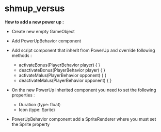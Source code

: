 # shmup_versus

**How to add a new power up :**

- Create new empty GameObject

- Add PowerUpBehavior component

- Add script component that inherit from PowerUp and override following methods :
    * activateBonus(PlayerBehavior player) { }
    * deactivateBonus(PlayerBehavior player) { }
    * activateMalus(PlayerBehavior opponent) { }
    * deactivateMalus(PlayerBehavior opponent) { }

- On the new PowerUp inherited component you need to set the following properties :
    * Duration (type: float)
    * Icon (type: Sprite)

- PowerUpBehavior component add a SpriteRenderer where you must set the Sprite property
